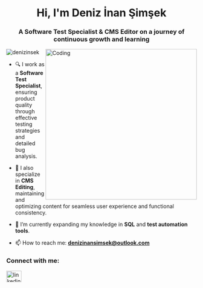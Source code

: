 <h1 align="center"> Hi, I'm Deniz İnan Şimşek</h1>
<h3 align="center">A Software Test Specialist & CMS Editor on a journey of continuous growth and learning</h3>
<img align="right" alt="Coding" width="400" src="https://swharden.com/csdv/simulations/life/game-of-life-csharp.gif">

<p align="left"> <img src="https://komarev.com/ghpvc/?username=denizinsek&label=Profile%20views&color=0e75b6&style=flat" alt="denizinsek" /> </p>

- 🔍 I work as a **Software Test Specialist**, ensuring product quality through effective testing strategies and detailed bug analysis.

- 🧩 I also specialize in **CMS Editing**, maintaining and optimizing content for seamless user experience and functional consistency.

- 🌱 I’m currently expanding my knowledge in **SQL** and **test automation tools**.

- 📫 How to reach me: **denizinansimsek@outlook.com**

<h3 align="left">Connect with me:</h3>
<p align="left">
<a href="https://www.linkedin.com/in/deniz-inan-%C5%9Fim%C5%9Fek/" target="blank"><img align="center" src="https://raw.githubusercontent.com/rahuldkjain/github-profile-readme-generator/master/src/images/icons/Social/linked-in-alt.svg" alt="linkedin.com/in/deniz-inan-şimşek" height="30" width="40" /></a>
</p>
